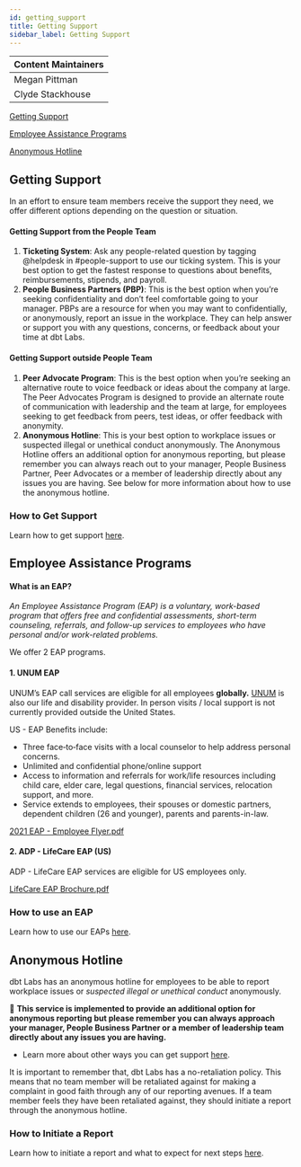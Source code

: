 ```yaml
---
id: getting_support
title: Getting Support
sidebar_label: Getting Support
---
```


| Content Maintainers |
|---|
| Megan Pittman |
| Clyde Stackhouse |

[Getting Support](#getting-support)

[Employee Assistance Programs](#employee-assistance-programs)

[Anonymous Hotline](#anonymous-hotline)

## Getting Support

In an effort to ensure team members receive the support they need, we offer different options depending on the question or situation.

#### Getting Support from the People Team

1. **Ticketing System**: Ask any people-related question by tagging @helpdesk in #people-support to use our ticking system. This is your best option to get the fastest response to questions about benefits, reimbursements, stipends,  and payroll. 
2. **People Business Partners (PBP)**: This is the best option when you’re seeking confidentiality and don’t feel comfortable going to your manager. PBPs are a resource for when you may want to confidentially, or anonymously, report an issue in the workplace. They can help answer or support you with any questions, concerns, or feedback about your time at dbt Labs. 

#### Getting Support outside People Team

1. **Peer Advocate Program**: This is the best option when you’re seeking an alternative route to voice feedback or ideas about the company at large. The Peer Advocates Program is designed to provide an alternate route of communication with leadership and the team at large, for employees seeking to get feedback from peers, test ideas, or offer feedback with anonymity. 
2. **Anonymous Hotline**: This is your best option to workplace issues or suspected illegal or unethical conduct anonymously. The Anonymous Hotline offers an additional option for anonymous reporting, but please remember you can always reach out to your manager, People Business Partner, Peer Advocates or a member of leadership directly about any issues you are having. See below for more information about how to use the anonymous hotline.

### How to Get Support
Learn how to get support [here](https://www.notion.so/dbtlabs/How-to-Get-Support-a17443c3b92346b185ca4b4c266497df?pvs=4).

## Employee Assistance Programs

#### What is an EAP?

*An Employee Assistance Program (EAP) is a voluntary, work-based program that offers free and confidential assessments, short-term counseling, referrals, and follow-up services to employees who have personal and/or work-related problems.*

We offer 2 EAP programs.

#### 1. UNUM EAP

UNUM’s EAP call services are eligible for all employees **globally.** [UNUM](https://app.strivebenefits.com/dbt/eap?country=us) is also our life and disability provider. In person visits / local support is not currently provided outside the United States.

US - EAP Benefits include:
- Three face‐to‐face visits with a local counselor to help address personal concerns.
- Unlimited and confidential phone/online support
- Access to information and referrals for work/life resources including child care, elder care, legal questions, financial services, relocation support, and more.
- Service extends to employees, their spouses or domestic partners, dependent children (26 and younger), parents and parents-in-law.

[2021 EAP - Employee Flyer.pdf](https://github.com/dbt-labs/corp/files/10994740/2021.EAP.-.Employee.Flyer.pdf)

#### 2. ADP - LifeCare EAP (US)

ADP - LifeCare EAP services are eligible for US employees only.

[LifeCare EAP Brochure.pdf](https://github.com/dbt-labs/corp/files/10994732/LifeCare.EAP.Brochure.pdf)

### How to use an EAP

Learn how to use our EAPs [here](https://www.notion.so/dbtlabs/How-to-Employee-Assistance-Programs-6a501ea70fc34f0c9d29cd430e41f137?pvs=4).

## Anonymous Hotline

dbt Labs has an anonymous hotline for employees to be able to report workplace issues or *suspected illegal or unethical conduct* anonymously. 

📌 **This service is implemented to provide an additional option for anonymous reporting but please remember you can always approach your manager, People Business Partner or a member of leadership team directly about any issues you are having.** 

- Learn more about other ways you can get support [here](#getting-support). 

It is important to remember that, dbt Labs has a no-retaliation policy. This means that no team member will be retaliated against for making a complaint in good faith through any of our reporting avenues. If a team member feels they have been retaliated against, they should initiate a report through the anonymous hotline.

### How to Initiate a Report

Learn how to initiate a report and what to expect for next steps [here](https://www.notion.so/dbtlabs/How-To-Anonymous-Hotline-309767332cbc4fdf8b8fee1bc7c5e9ce?pvs=4).
